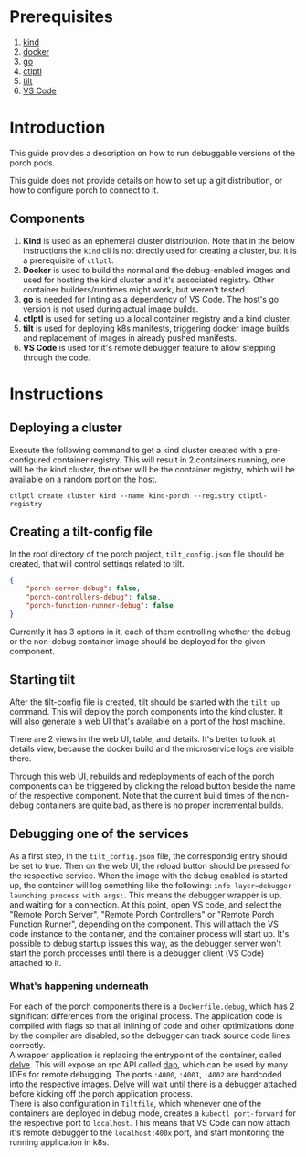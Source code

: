 # Prerequisites
1. [kind](https://kind.sigs.k8s.io/)
2. [docker](https://www.docker.com/)
3. [go](https://go.dev/)
4. [ctlptl](https://github.com/tilt-dev/ctlptl)
5. [tilt](https://github.com/tilt-dev/tilt)
6. [VS Code](https://code.visualstudio.com/)


# Introduction

This guide provides a description on how to run debuggable versions of the porch pods.

This guide does not provide details on how to set up a git distribution, or how to configure porch to connect to it.

## Components

1. **Kind** is used as an ephemeral cluster distribution. Note that in the below instructions the `kind` cli is not directly used for creating a cluster, but it is a prerequisite of `ctlptl`.
2. **Docker** is used to build the normal and the debug-enabled images and used for hosting the kind cluster and it's associated registry. Other container builders/runtimes might work, but weren't tested.
3. **go** is needed for linting as a dependency of VS Code. The host's go version is not used during actual image builds.
4. **ctlptl** is used for setting up a local container registry and a kind cluster.
5. **tilt** is used for deploying k8s manifests, triggering docker image builds and replacement of images in already pushed manifests.
6. **VS Code** is used for it's remote debugger feature to allow stepping through the code.

# Instructions

## Deploying a cluster
Execute the following command to get a kind cluster created with a pre-configured container registry. This will result in 2 containers running, one will be the kind cluster, the other will be the container registry, which will be available on a random port on the host.

```
ctlptl create cluster kind --name kind-porch --registry ctlptl-registry
```

## Creating a tilt-config file

In the root directory of the porch project, `tilt_config.json` file should be created, that will control settings related to tilt.
```json
{
    "porch-server-debug": false,
    "porch-controllers-debug": false,
    "porch-function-runner-debug": false
}
```
Currently it has 3 options in it, each of them controlling whether the debug or the non-debug container image should be deployed for the given component.

## Starting tilt

After the tilt-config file is created, tilt should be started with the `tilt up` command. 
This will deploy the porch components into the kind cluster. It will also generate a web UI that's available on a port of the host machine.

There are 2 views in the web UI, table, and details. It's better to look at details view, because the docker build and the microservice logs are visible there. 

Through this web UI, rebuilds and redeployments of each of the porch components can be triggered by clicking the reload button beside the name of the respective component.
Note that the current build times of the non-debug containers are quite bad, as there is no proper incremental builds.

## Debugging one of the services

As a first step, in the `tilt_config.json` file, the correspondig entry should be set to true.
Then on the web UI, the reload button should be pressed for the respective service.
When the image with the debug enabled is started up, the container will log something like the following:
`info layer=debugger launching process with args:`. This means the debugger wrapper is up, and waiting for a connection. 
At this point, open VS code, and select the "Remote Porch Server", "Remote Porch Controllers" or "Remote Porch Function Runner", depending on the component.
This will attach the VS code instance to the container, and the container process will start up. It's possible to debug startup issues this way, as the debugger server won't start the porch processes until there is a debugger client (VS Code) attached to it.

### What's happening underneath
For each of the porch components there is a `Dockerfile.debug`, which has 2 significant differences from the original process.
The application code is compiled with flags so that all inlining of code and other optimizations done by the compiler are disabled, so the debugger can track source code lines correctly.  
A wrapper application is replacing the entrypoint of the container, called [delve](https://github.com/go-delve/delve). This will expose an rpc API called [dap](https://microsoft.github.io/debug-adapter-protocol/overview), which can be used by many IDEs for remote debugging. The ports `:4000`, `:4001`, `:4002` are hardcoded into the respective images. Delve will wait until there is a debugger attached before kicking off the porch application process.  
There is also configuration in `Tiltfile`, which whenever one of the containers are deployed in debug mode, creates a `kubectl port-forward` for the respective port to `localhost`. This means that VS Code can now attach it's remote debugger to the `localhost:400x` port, and start monitoring the running application in k8s.  
